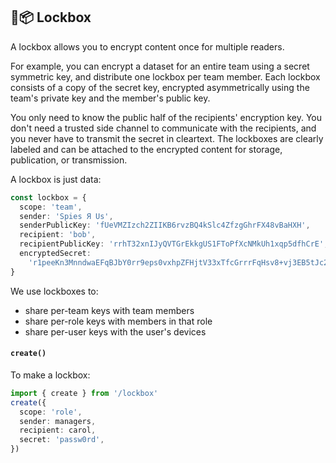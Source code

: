 ﻿## 🔐📦 Lockbox

A lockbox allows you to encrypt content once for multiple readers.

For example, you can encrypt a dataset for an entire team using a secret symmetric key, and distribute one lockbox per team member. Each lockbox consists of a copy of the secret key, encrypted asymmetrically using the team's private key and the member's public key.

You only need to know the public half of the recipients' encryption key. You don't need a trusted side channel to communicate with the recipients, and you never have to transmit the secret in cleartext. The lockboxes are clearly labeled and can be attached to the encrypted content for storage, publication, or transmission.

A lockbox is just data:

```ts
const lockbox = {
  scope: 'team',
  sender: 'Spies Я Us',
  senderPublicKey: 'fUeVMZIzch2ZIIKB6rvzBQ4kSlc4ZfzgGhrFX48vBaHXH',
  recipient: 'bob',
  recipientPublicKey: 'rrhT32xnIJyQVTGrEkkgUS1FToPfXcNMkUh1xqp5dfhCrE',
  encryptedSecret:
    'r1peeKn3MnndwaEFqBJbY0rr9eps0vxhpZFHjtV33xTfcGrrrFqHsv8+vj3EB5tJc2K9X8krrD9RJzeHDMuoeQqqpRRkaw9==',
}
```

We use lockboxes to:

- share per-team keys with team members
- share per-role keys with members in that role
- share per-user keys with the user's devices

#### `create()`

To make a lockbox:

```ts
import { create } from '/lockbox'
create({
  scope: 'role',
  sender: managers,
  recipient: carol,
  secret: 'passw0rd',
})
```
